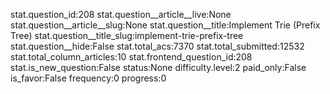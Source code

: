 stat.question_id:208
stat.question__article__live:None
stat.question__article__slug:None
stat.question__title:Implement Trie (Prefix Tree)
stat.question__title_slug:implement-trie-prefix-tree
stat.question__hide:False
stat.total_acs:7370
stat.total_submitted:12532
stat.total_column_articles:10
stat.frontend_question_id:208
stat.is_new_question:False
status:None
difficulty.level:2
paid_only:False
is_favor:False
frequency:0
progress:0
